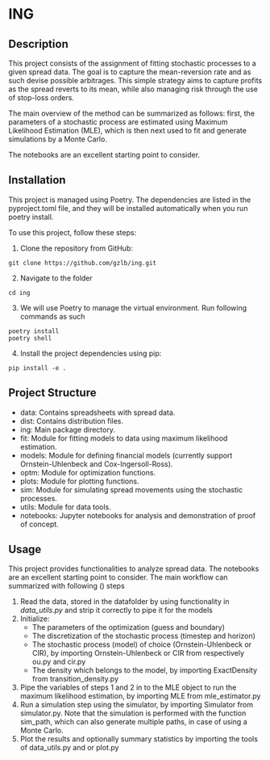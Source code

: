 # ING 

## Description

This project consists of the assignment of fitting stochastic processes to a given spread data. The goal is to capture the mean-reversion rate and as such devise possible arbitrages. This simple strategy aims to capture profits as the spread reverts to its mean, while also managing risk through the use of stop-loss orders.  

The main overview of the method can be summarized as follows: first, the parameters of a stochastic process are estimated using Maximum Likelihood Estimation (MLE), which is then next used to fit and generate simulations by a Monte Carlo. 

The notebooks are an excellent starting point to consider. 

## Installation 

This project is managed using Poetry. The dependencies are listed in the pyproject.toml file, and they will be installed automatically when you run poetry install.

To use this project, follow these steps:

1. Clone the repository from GitHub:

```
git clone https://github.com/gzlb/ing.git
```

2. Navigate to the folder 
```
cd ing 
```
3. We will use Poetry to manage the virtual environment. Run following commands as such 

```
poetry install
poetry shell 
```
4. Install the project dependencies using pip:
```
pip install -e . 
```

## Project Structure 

- data: Contains spreadsheets with spread data.
- dist: Contains distribution files.
- ing: Main package directory.
- fit: Module for fitting models to data using maximum likelihood estimation.
- models: Module for defining financial models (currently support Ornstein-Uhlenbeck and Cox-Ingersoll-Ross).
- optm: Module for optimization functions.
- plots: Module for plotting functions.
- sim: Module for simulating spread movements using the stochastic processes.
- utils: Module for data tools.
- notebooks: Jupyter notebooks for analysis and demonstration of proof of concept.

## Usage
This project provides functionalities to analyze spread data. The notebooks are an excellent starting point to consider. The main workflow can summarized with following () steps

1. Read the data, stored in the datafolder by using functionality in *data_utils.py* and strip it correctly to pipe it for the models
2. Initialize: 
    * The parameters of the optimization (guess and boundary)
    * The discretization of the stochastic process (timestep and horizon) 
    * The stochastic process (model) of choice (Ornstein-Uhlenbeck or CIR), by importing Ornstein-Uhlenbeck or CIR from respectively ou.py and cir.py 
    * The density which belongs to the model, by importing ExactDensity from transition_density.py 
3. Pipe the variables of steps 1 and 2 in to the MLE object to run the maximum likelihood estimation, by importing MLE from mle_estimator.py  
4. Run a simulation step using the simulator, by importing Simulator from simulator.py. Note that the simulation is performed with the function sim_path, which can also generate multiple paths, in case of using a Monte Carlo.   
5. Plot the results and optionally summary statistics by importing the tools of data_utils.py and or plot.py 


